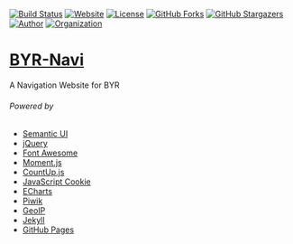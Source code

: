 [![Build Status](https://travis-ci.org/iROCKBUNNY/BYR-Navi.svg?branch=master)](https://travis-ci.org/iROCKBUNNY/BYR-Navi)
[![Website](https://img.shields.io/badge/website-up-brightgreen.svg)](http://byr123.irockbunny.com/)
[![License](https://img.shields.io/badge/license-MIT-blue.svg)](/LICENSE)
[![GitHub Forks](https://img.shields.io/github/forks/iROCKBUNNY/BYR-Navi.svg)](https://github.com/iROCKBUNNY/BYR-Navi/network/members)
[![GitHub Stargazers](https://img.shields.io/github/stars/iROCKBUNNY/BYR-Navi.svg)](https://github.com/iROCKBUNNY/BYR-Navi/stargazers)
[![Author](https://img.shields.io/badge/author-iROCKBUNNY-D02142.svg)](http://irockbunny.com/)
[![Organization](https://img.shields.io/badge/org-TEELAB-4078C0.svg)](http://teelab.net/)

# [BYR-Navi](http://byr123.irockbunny.com/)
A Navigation Website for BYR

###### Powered by
* [Semantic UI](http://semantic-ui.com/)
* [jQuery](http://jquery.com/)
* [Font Awesome](http://fontawesome.io/)
* [Moment.js](http://momentjs.com/)
* [CountUp.js](http://inorganik.github.io/countUp.js/)
* [JavaScript Cookie](https://github.com/js-cookie/js-cookie)
* [ECharts](http://echarts.baidu.com/)
* [Piwik](https://piwik.org/)
* [GeoIP](http://www.maxmind.com)
* [Jekyll](http://jekyllrb.com/)
* [GitHub Pages](https://pages.github.com/)

